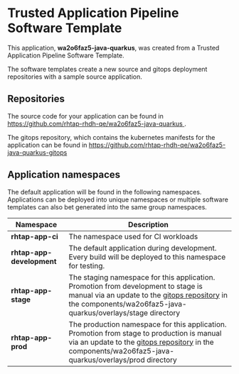 # Trusted Application Pipeline Software Template

This application, **wa2o6faz5-java-quarkus**, was created from a Trusted Application Pipeline Software Template.

The software templates create a new source and gitops deployment repositories with a sample source application. 

## Repositories

The source code for your application can be found in [https://github.com/rhtap-rhdh-qe/wa2o6faz5-java-quarkus ](https://github.com/rhtap-rhdh-qe/wa2o6faz5-java-quarkus ).
 
The gitops repository, which contains the kubernetes manifests for the application can be found in 
[https://github.com/rhtap-rhdh-qe/wa2o6faz5-java-quarkus-gitops ](https://github.com/rhtap-rhdh-qe/wa2o6faz5-java-quarkus-gitops ) 

## Application namespaces 

The default application will be found in the following namespaces. Applications can be deployed into unique namespaces or multiple software templates can also bet generated into the same group namespaces.  

|  Namespace   |  Description   |  
| -------- | -------- |
| **rhtap-app-ci** | The namespace used for CI workloads |
| **rhtap-app-development** | The default application during development. Every build will be deployed to this namespace for testing. |
| **rhtap-app-stage** | The staging namespace for this application. Promotion from development to stage is manual via an update to the [gitops repository](https://github.com/rhtap-rhdh-qe/wa2o6faz5-java-quarkus-gitops ) in the components/wa2o6faz5-java-quarkus/overlays/stage directory |
| **rhtap-app-prod** | The production namespace for this application. Promotion from stage to production is manual via an update to the [gitops repository](https://github.com/rhtap-rhdh-qe/wa2o6faz5-java-quarkus-gitops ) in the components/wa2o6faz5-java-quarkus/overlays/prod directory |